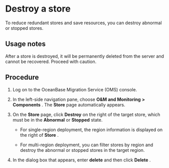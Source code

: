 Destroy a store 
====================================

To reduce redundant stores and save resources, you can destroy abnormal or stopped stores. 

Usage notes 
--------------------------------

After a store is destroyed, it will be permanently deleted from the server and cannot be recovered. Proceed with caution.

Procedure 
------------------------------

1. Log on to the OceanBase Migration Service (OMS) console.

   

2. In the left-side navigation pane, choose **O\&M and Monitoring** **\>** **Components** . The **Store** page automatically appears.

   

3. On the **Store** page, click **Destroy** on the right of the target store, which must be in the **Abnormal** or **Stopped** state. 

   * For single-region deployment, the region information is displayed on the right of **Store** .

     
   
   * For multi-region deployment, you can filter stores by region and destroy the abnormal or stopped stores in the target region.

     
   

   

4. In the dialog box that appears, enter **delete** and then click **Delete** .

   



